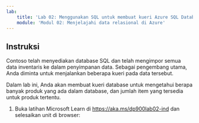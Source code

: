 ```yaml
---
lab:
    title: 'Lab 02: Menggunakan SQL untuk membuat kueri Azure SQL Database'
    module: 'Modul 02: Menjelajahi data relasional di Azure'
---
```


## Instruksi
Contoso telah menyediakan database SQL dan telah mengimpor semua data inventaris ke dalam penyimpanan data. Sebagai pengembang utama, Anda diminta untuk menjalankan beberapa kueri pada data tersebut.

Dalam lab ini, Anda akan membuat kueri database untuk mengetahui berapa banyak produk yang ada dalam database, dan jumlah item yang tersedia untuk produk tertentu.

1.	Buka latihan Microsoft Learn di https://aka.ms/dp900lab02-ind dan selesaikan unit di browser: 
